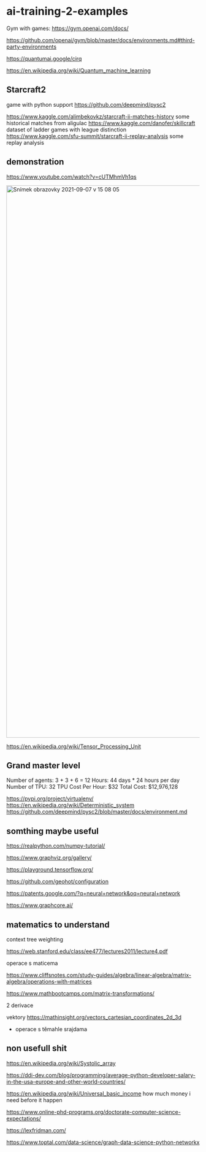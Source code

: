 # ai-training-2-examples

Gym with games:
https://gym.openai.com/docs/

https://github.com/openai/gym/blob/master/docs/environments.md#third-party-environments

https://quantumai.google/cirq

https://en.wikipedia.org/wiki/Quantum_machine_learning


Starcraft2
----------

game with python support
https://github.com/deepmind/pysc2

https://www.kaggle.com/alimbekovkz/starcraft-ii-matches-history some historical matches from aligulac
https://www.kaggle.com/danofer/skillcraft dataset of ladder games with league distinction
https://www.kaggle.com/sfu-summit/starcraft-ii-replay-analysis some replay analysis

demonstration
----------------
https://www.youtube.com/watch?v=cUTMhmVh1qs


<img width="1440" alt="Snímek obrazovky 2021-09-07 v 15 08 05" src="https://user-images.githubusercontent.com/3868751/132359108-f3732651-4a3a-4c69-8af6-4af418e55372.png">

https://en.wikipedia.org/wiki/Tensor_Processing_Unit

Grand master level
------------------
Number of agents: 3 + 3 + 6 = 12
Hours: 44 days * 24 hours per day
Number of TPU: 32
TPU Cost Per Hour: $32
Total Cost: $12,976,128

https://pypi.org/project/virtualenv/
https://en.wikipedia.org/wiki/Deterministic_system
https://github.com/deepmind/pysc2/blob/master/docs/environment.md

somthing maybe useful
------------------------

https://realpython.com/numpy-tutorial/

https://www.graphviz.org/gallery/

https://playground.tensorflow.org/

https://github.com/geohot/configuration

https://patents.google.com/?q=neural+network&oq=neural+network

https://www.graphcore.ai/

matematics to understand
---------------------------
context tree weighting

https://web.stanford.edu/class/ee477/lectures2011/lecture4.pdf

operace s maticema

https://www.cliffsnotes.com/study-guides/algebra/linear-algebra/matrix-algebra/operations-with-matrices

https://www.mathbootcamps.com/matrix-transformations/

2 derivace 

vektory
https://mathinsight.org/vectors_cartesian_coordinates_2d_3d

+ operace s těmahle srajdama

non usefull shit
-------------------
https://en.wikipedia.org/wiki/Systolic_array

https://ddi-dev.com/blog/programming/average-python-developer-salary-in-the-usa-europe-and-other-world-countries/

https://en.wikipedia.org/wiki/Universal_basic_income
how much money i need before it happen

https://www.online-phd-programs.org/doctorate-computer-science-expectations/

https://lexfridman.com/

https://www.toptal.com/data-science/graph-data-science-python-networkx
